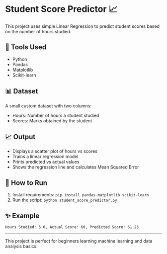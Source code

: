 
# Student Score Predictor 📈

This project uses simple Linear Regression to predict student scores based on the number of hours studied.

## 🔧 Tools Used
- Python
- Pandas
- Matplotlib
- Scikit-learn

## 📊 Dataset
A small custom dataset with two columns:
- Hours: Number of hours a student studied
- Scores: Marks obtained by the student

## 📈 Output
- Displays a scatter plot of hours vs scores
- Trains a linear regression model
- Prints predicted vs actual values
- Shows the regression line and calculates Mean Squared Error

## 🚀 How to Run
1. Install requirements: `pip install pandas matplotlib scikit-learn`
2. Run the script: `python student_score_predictor.py`

## ✨ Example
```
Hours Studied: 5.0, Actual Score: 60, Predicted Score: 61.23
```

---

This project is perfect for beginners learning machine learning and data analysis basics.
